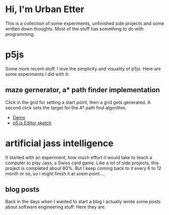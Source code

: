 # Hi, I'm Urban Etter

This is a collection of some experiments, unfinished side projects and some written down thoughts. Most of the stuff has something to do with programming.

# p5js
Some more recent stuff. I love the simplicity and visuality of p5js. Here are some experiments I did with it:

## maze gernerator, a* path finder implementation
Click in the grid for setting a start point, then a grid gets generated. A second click sets the target for the A* path find algorithm.

* [Demo](p5js/maze)
* [p5.js Editor sketch](https://editor.p5js.org/urban/sketches/1V9ImiKsw)

# artificial jass intelligence
It started with an experiment, how much effort it would take to teach a computer to play Jass, a Swiss card game. Like a lot of side projects, this project is completed about 80%. But I keep coming back to it every 6 to 12 month or so, so I might finish it at soem point....

## blog posts
Back in the days when I wanted to start a blog I actually wrote some posts about software engineering stuff. Here they are.
